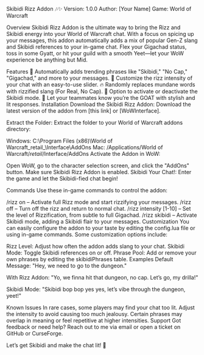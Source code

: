 Skibidi Rizz Addon 🎶✨
Version: 1.0.0
Author: [Your Name]
Game: World of Warcraft

Overview
Skibidi Rizz Addon is the ultimate way to bring the Rizz and Skibidi energy into your World of Warcraft chat. With a focus on spicing up your messages, this addon automatically adds a mix of popular Gen-Z slang and Skibidi references to your in-game chat. Flex your Gigachad status, toss in some Gyatt, or hit your guild with a smooth Yeet—let your WoW experience be anything but Mid.

Features
🎤 Automatically adds trending phrases like "Skibidi," "No Cap," "Gigachad," and more to your messages.
💬 Customize the rizz intensity of your chat with an easy-to-use slider.
🔥 Randomly replaces mundane words with rizzified slang (For Real, No Cap).
🚀 Option to activate or deactivate the Skibidi mode.
🐐 Let your teammates know you’re the GOAT with stylish and lit responses.
Installation
Download the Skibidi Rizz Addon:
Download the latest version of the addon from [this link] or [WoWInterface].

Extract the Folder:
Extract the folder to your World of Warcraft addons directory:

Windows: C:\Program Files (x86)\World of Warcraft\_retail_\Interface\AddOns
Mac: /Applications/World of Warcraft/_retail_/Interface/AddOns
Activate the Addon in WoW:

Open WoW, go to the character selection screen, and click the "AddOns" button.
Make sure Skibidi Rizz Addon is enabled.
Skibidi Your Chat!:
Enter the game and let the Skibidi-fied chat begin!

Commands
Use these in-game commands to control the addon:

/rizz on – Activate full Rizz mode and start rizzifying your messages.
/rizz off – Turn off the rizz and return to normal chat.
/rizz intensity [1-10] – Set the level of Rizzification, from subtle to full Gigachad.
/rizz skibidi – Activate Skibidi mode, adding a Skibidi flair to your messages.
Customization
You can easily configure the addon to your taste by editing the config.lua file or using in-game commands. Some customization options include:

Rizz Level: Adjust how often the addon adds slang to your chat.
Skibidi Mode: Toggle Skibidi references on or off.
Phrase Pool: Add or remove your own phrases by editing the skibidiPhrases table.
Examples
Default Message:
"Hey, we need to go to the dungeon."

With Rizz Addon:
"Yo, we finna hit that dungeon, no cap. Let’s go, my drilla!"

Skibidi Mode:
"Skibidi bop bop yes yes, let’s vibe through the dungeon, yeet!"

Known Issues
In rare cases, some players may find your chat too lit. Adjust the intensity to avoid causing too much jealousy.
Certain phrases may overlap in meaning or feel repetitive at higher intensities.
Support
Got feedback or need help? Reach out to me via email or open a ticket on GitHub or CurseForge.

Let’s get Skibidi and make the chat lit! 🕺
